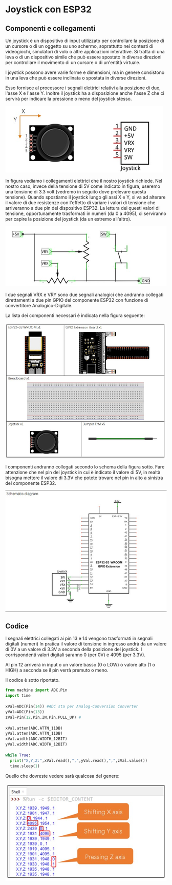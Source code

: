 # Joystick con ESP32

## Componenti e collegamenti

Un joystick è un dispositivo di input utilizzato per controllare la 
posizione di un cursore o di un oggetto su uno schermo, 
soprattutto nei contesti di videogiochi, simulatori di volo o altre applicazioni interattive. Si tratta di una leva o di un dispositivo simile che può essere spostato in diverse direzioni per controllare il movimento di un cursore o di un'entità virtuale.

I joystick possono avere varie forme e dimensioni, 
ma in genere consistono in una leva che può essere inclinata o spostata 
in diverse direzioni.

Esso fornisce al processore i segnali elettrici relativi alla posizione
di due, l'asse X e l'asse Y. 
Inoltre il joystick ha a disposizione anche l'asse Z 
che ci servirà per indicare la pressione o meno del joystick stesso.

![esempio di joystick](images/joystick.jpg)

In figura vediamo  i collegamenti elettrici che 
il nostro joystick richiede. 
Nel nostro caso, invece della tensione di 5V come indicato in figura, 
useremo una tensione di 3.3 volt (vedremo in seguito dove prelevare questa tensione).
Quando spostiamo il joystick lungo gli assi X e Y, si va ad alterare il valore di due 
resistenze con l'effetto di variare i valori di tensione che arriveranno a due pin del dispositivo ESP32.
La lettura dei questi valori di tensione, opportunamente trasformati in numeri (da 0 a 4095), ci 
serviranno per capire la posizione del joystick (da un estremo all'altro).

![esempio di joystick](images/schemajoy.jpg)

I due segnali VRX e VRY sono due segnali analogici che andranno 
collegati direttamenti a due pin GPIO del componente ESP32 con 
funzione di convertitore Analogico-Digitale.

La lista dei componenti necessari è indicata nella figura seguente:

![schema elettrico di un joystick](images/listacomponenti.jpg)

I componenti andranno collegati secondo lo schema della figura sotto. 
Fare attenzione che nel pin del joystick in cui è indicato il valore di 5V, in realtà 
bisogna mettere il valore di 3.3V 
che potete trovare nel pin in alto a sinistra del componente ESP32.

![schema elettrico di un joystick](images/schema1.jpg)

## Codice

I segnali elettrici collegati ai pin 13 e 14 vengono trasformati in segnali digitali (numeri)
In pratica il valore di tensione in ingresso andrà da un valore di 0V a un valore di 3.3V a seconda della posizione del 
joystick. I corrispondenti valori digitali saranno 0 (per 0V) e 4095 (per 3.3V).

Al pin 12 arriverà in input o un valore basso (0 o LOW) o valore alto (1 o HIGH) 
a seconda se il pin verrà premuto o meno.

Il codice è sotto riportato.

```python
from machine import ADC,Pin
import time

xVal=ADC(Pin(14)) #ADC sta per Analog-Conversion Converter
yVal=ADC(Pin(13))
zVal=Pin(12,Pin.IN,Pin.PULL_UP) #

xVal.atten(ADC.ATTN_11DB)
yVal.atten(ADC.ATTN_11DB)
xVal.width(ADC.WIDTH_12BIT)
yVal.width(ADC.WIDTH_12BIT)

while True:
  print("X,Y,Z:",xVal.read(),",",yVal.read(),",",zVal.value())
  time.sleep(1)

```

Quello che dovreste vedere sarà qualcosa del genere:

![shell](images/shell.jpg)
